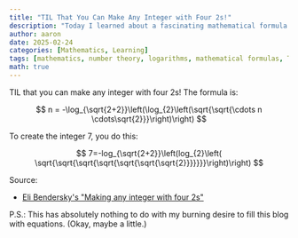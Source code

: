 ```yaml
---
title: "TIL That You Can Make Any Integer with Four 2s!"
description: "Today I learned about a fascinating mathematical formula that can generate any integer using exactly four instances of the number 2, involving logarithms and nested square roots."
author: aaron
date: 2025-02-24
categories: [Mathematics, Learning]
tags: [mathematics, number theory, logarithms, mathematical formulas, TIL, interesting facts]
math: true
---
```

TIL that you can make any integer with four 2s! The formula is:



$$
n = -\log_{\sqrt{2+2}}\left(\log_{2}\left(\sqrt{\sqrt{\cdots n \cdots\sqrt{2}}}\right)\right)
$$

To create the integer 7, you do this:

$$ 
7=-log_{\sqrt{2+2}}\left(log_{2}\left( \sqrt{\sqrt{\sqrt{\sqrt{\sqrt{\sqrt{\sqrt{2}}}}}}}\right)\right) 
$$

Source:
- [Eli Bendersky's "Making any integer with four 2s"](https://eli.thegreenplace.net/2025/making-any-integer-with-four-2s/) 

P.S.: This has absolutely nothing to do with my burning desire to fill this blog with equations. (Okay, maybe a little.)